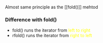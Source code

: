 Almost same principle as the [[fold()]] mehtod 

### Difference with fold()
- fold() runs the iterator from <span style="color:#ffff00">left to right </span>
- rfold() runs the iterator from <span style="color:#ffff00">right to left</span> 
